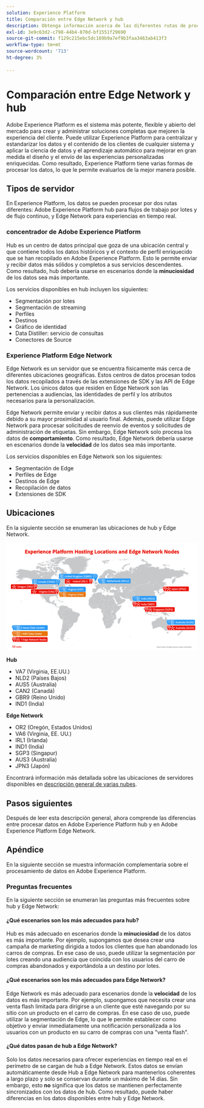 ```yaml
---
solution: Experience Platform
title: Comparación entre Edge Network y hub
description: Obtenga información acerca de las diferentes rutas de procesamiento disponibles para usar en Adobe Experience Platform.
exl-id: 3e9c63d2-c798-44b4-870d-bf1551f29690
source-git-commit: f129c215ebc5dc169b9a7ef9b3faa3463ab413f3
workflow-type: tm+mt
source-wordcount: '713'
ht-degree: 3%

---
```


# Comparación entre Edge Network y hub

Adobe Experience Platform es el sistema más potente, flexible y abierto del mercado para crear y administrar soluciones completas que mejoren la experiencia del cliente. Puede utilizar Experience Platform para centralizar y estandarizar los datos y el contenido de los clientes de cualquier sistema y aplicar la ciencia de datos y el aprendizaje automático para mejorar en gran medida el diseño y el envío de las experiencias personalizadas enriquecidas. Como resultado, Experience Platform tiene varias formas de procesar los datos, lo que le permite evaluarlos de la mejor manera posible.

## Tipos de servidor

En Experience Platform, los datos se pueden procesar por dos rutas diferentes: Adobe Experience Platform hub para flujos de trabajo por lotes y de flujo continuo, y Edge Network para experiencias en tiempo real.

### concentrador de Adobe Experience Platform

Hub es un centro de datos principal que goza de una ubicación central y que contiene todos los datos históricos y el contexto de perfil enriquecido que se han recopilado en Adobe Experience Platform. Esto le permite enviar y recibir datos más sólidos y completos a sus servicios descendentes. Como resultado, hub debería usarse en escenarios donde la **minuciosidad** de los datos sea más importante.

Los servicios disponibles en hub incluyen los siguientes:

- Segmentación por lotes
- Segmentación de streaming
- Perfiles
- Destinos
- Gráfico de identidad
- Data Distiller: servicio de consultas
- Conectores de Source

### Experience Platform Edge Network

Edge Network es un servidor que se encuentra físicamente más cerca de diferentes ubicaciones geográficas. Estos centros de datos procesan todos los datos recopilados a través de las extensiones de SDK y las API de Edge Network. Los únicos datos que residen en Edge Network son las pertenencias a audiencias, las identidades de perfil y los atributos necesarios para la personalización.

Edge Network permite enviar y recibir datos a sus clientes más rápidamente debido a su mayor proximidad al usuario final. Además, puede utilizar Edge Network para procesar solicitudes de reenvío de eventos y solicitudes de administración de etiquetas. Sin embargo, Edge Network solo procesa los datos de **comportamiento**. Como resultado, Edge Network debería usarse en escenarios donde la **velocidad** de los datos sea más importante.

Los servicios disponibles en Edge Network son los siguientes:

- Segmentación de Edge
- Perfiles de Edge
- Destinos de Edge
- Recopilación de datos
- Extensiones de SDK

## Ubicaciones

En la siguiente sección se enumeran las ubicaciones de hub y Edge Network.

![Diagrama que enumera las diferentes ubicaciones para los servidores hub y Edge Network.](./images/servers/platform-server-locations.png)

**Hub**

- VA7 (Virginia, EE.UU.)
- NLD2 (Países Bajos)
- AUS5 (Australia)
- CAN2 (Canadá)
- GBR9 (Reino Unido)
- IND1 (India)

**Edge Network**

- OR2 (Oregón, Estados Unidos)
- VA6 (Virginia, EE. UU.)
- IRL1 (Irlanda)
- IND1 (India)
- SGP3 (Singapur)
- AUS3 (Australia)
- JPN3 (Japón)

Encontrará información más detallada sobre las ubicaciones de servidores disponibles en [descripción general de varias nubes](./multi-cloud.md#available-cloud-regions).

## Pasos siguientes

Después de leer esta descripción general, ahora comprende las diferencias entre procesar datos en Adobe Experience Platform hub y en Adobe Experience Platform Edge Network.

## Apéndice

En la siguiente sección se muestra información complementaria sobre el procesamiento de datos en Adobe Experience Platform.

### Preguntas frecuentes

En la siguiente sección se enumeran las preguntas más frecuentes sobre hub y Edge Network:

#### ¿Qué escenarios son los más adecuados para hub?

Hub es más adecuado en escenarios donde la **minuciosidad** de los datos es más importante. Por ejemplo, supongamos que desea crear una campaña de marketing dirigida a todos los clientes que han abandonado los carros de compras. En ese caso de uso, puede utilizar la segmentación por lotes creando una audiencia que coincida con los usuarios del carro de compras abandonados y exportándola a un destino por lotes.

#### ¿Qué escenarios son los más adecuados para Edge Network?

Edge Network es más adecuado para escenarios donde la **velocidad** de los datos es más importante. Por ejemplo, supongamos que necesita crear una venta flash limitada para dirigirse a un cliente que esté navegando por su sitio con un producto en el carro de compras. En ese caso de uso, puede utilizar la segmentación de Edge, lo que le permite establecer como objetivo y enviar inmediatamente una notificación personalizada a los usuarios con un producto en su carro de compras con una &quot;venta flash&quot;.

#### ¿Qué datos pasan de hub a Edge Network?

Solo los datos necesarios para ofrecer experiencias en tiempo real en el perímetro de se cargan de hub a Edge Network. Estos datos se envían automáticamente desde Hub a Edge Network para mantenerlos coherentes a largo plazo y solo se conservan durante un máximo de 14 días. Sin embargo, esto **no** significa que los datos se mantienen perfectamente sincronizados con los datos de hub. Como resultado, puede haber diferencias en los datos disponibles entre hub y Edge Network.
